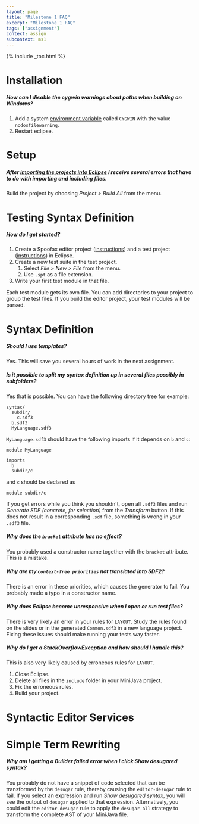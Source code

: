 ```yaml
---
layout: page
title: "Milestone 1 FAQ"
excerpt: "Milestone 1 FAQ"
tags: ["assignment"]
context: assign
subcontext: ms1
---
```


{% include _toc.html %}

# Installation

##### How can I disable the cygwin warnings about paths when building on Windows?

1. Add a system [environment variable](http://superuser.com/questions/284342/what-are-path-and-other-environment-variables-and-how-can-i-set-or-use-them)
   called `CYGWIN` with the value `nodosfilewarning`.
2. Restart eclipse.

# Setup

##### After [importing the projects into Eclipse](https://tudelft-in4303.github.io/assignments/ms1/lab1.html#importing-projects-into-eclipse) I receive several errors that have to do with importing and including files. 

Build the project by choosing *Project > Build All* from the menu.

# Testing Syntax Definition

##### How do I get started?

1. Create a Spoofax editor project ([instructions](https://github.com/TUDelft-IN4303/assignments/tree/master/milestone1-editor#initial-spoofax-project))
   and a test project ([instructions](https://github.com/TUDelft-IN4303/assignments/tree/master/milestone1-editor#initial-test-project)) in Eclipse.
2. Create a new test suite in the test project.
   1. Select *File > New > File* from the menu.
   2. Use `.spt` as a file extension.
3. Write your first test module in that file.

Each test module gets its own file.
You can add directories to your project to group the test files.
If you build the editor project, your test modules will be parsed.

# Syntax Definition

##### Should I use templates?

Yes.
This will save you several hours of work in the next assignment.

##### Is it possible to split my syntax definition up in several files possibly in subfolders?

Yes that is possible. You can have the following directory tree for example:

    syntax/
      subdir/
        c.sdf3
      b.sdf3
      MyLanguage.sdf3

`MyLanguage.sdf3` should have the following imports if it depends on `b` and `c`:

    module MyLanguage

    imports
      b
      subdir/c

and `c` should be declared as

    module subdir/c

If you get errors while you think you shouldn't, open all `.sdf3` files and run *Generate SDF (concrete, for selection)* from the *Transform* button. If this does not result in a corresponding `.sdf` file, something is wrong in your `.sdf3` file.

##### Why does the `bracket` attribute has no effect?

You probably used a constructor name together with the `bracket` attribute.
This is a mistake.

##### Why are my `context-free priorities` not translated into SDF2?

There is an error in these priorities, which causes the generator to fail.
You probably made a typo in a constructor name.

##### Why does Eclipse become unresponsive when I open or run test files?

There is very likely an error in your rules for `LAYOUT`.
Study the rules found on the slides or in the generated `Common.sdf3` in a new language project.
Fixing these issues should make running your tests way faster.

##### Why do I get a StackOverflowException and how should I handle this?

This is also very likely caused by erroneous rules for `LAYOUT`.

1. Close Eclipse.
2. Delete all files in the `include` folder in your MiniJava project.
3. Fix the erroneous rules.
4. Build your project.

# Syntactic Editor Services

# Simple Term Rewriting

##### Why am I getting a *Builder failed* error when I click *Show desugared syntax*?

You probably do not have a snippet of code selected that can be transformed by the `desugar` rule, thereby causing the `editor-desugar` rule to fail.
If you select an expression and run *Show desugared syntax*, you will see the output of `desugar` applied to that expression.
Alternatively, you could edit the `editor-desugar` rule to apply the `desugar-all` strategy to transform the complete AST of your MiniJava file.
